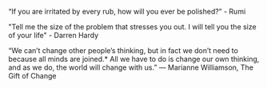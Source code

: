 

“If you are irritated by every rub,
how will you ever be polished?” - Rumi

"Tell me the size of the problem that stresses you out. I will tell you the size of your life" - Darren Hardy

“We can’t change other people’s thinking, but in fact we don’t need to because all minds are joined.* All we have to do is change our own thinking, and as we do, the world will change with us.”
― Marianne Williamson, The Gift of Change
